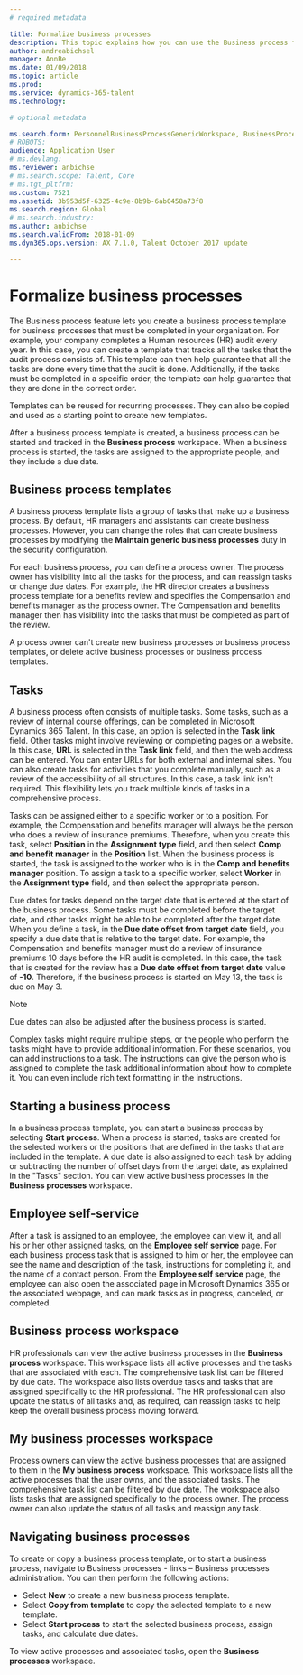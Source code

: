```yaml
---
# required metadata

title: Formalize business processes
description: This topic explains how you can use the Business process feature to create a business process template for processes that must be completed in your organization.
author: andreabichsel
manager: AnnBe
ms.date: 01/09/2018
ms.topic: article
ms.prod: 
ms.service: dynamics-365-talent
ms.technology: 

# optional metadata

ms.search.form: PersonnelBusinessProcessGenericWorkspace, BusinessProcessGenericTemplateListpage, BusinessProcessGenericMyTemplates, BusinessProcessGroupAssignment
# ROBOTS: 
audience: Application User
# ms.devlang: 
ms.reviewer: anbichse
# ms.search.scope: Talent, Core
# ms.tgt_pltfrm: 
ms.custom: 7521
ms.assetid: 3b953d5f-6325-4c9e-8b9b-6ab0458a73f8
ms.search.region: Global
# ms.search.industry: 
ms.author: anbichse
ms.search.validFrom: 2018-01-09
ms.dyn365.ops.version: AX 7.1.0, Talent October 2017 update

---
```


# Formalize business processes

The Business process feature lets you create a business process template for business processes that must be completed in your organization. For example, your company completes a Human resources (HR) audit every year. In this case, you can create a template that tracks all the tasks that the audit process consists of. This template can then help guarantee that all the tasks are done every time that the audit is done. Additionally, if the tasks must be completed in a specific order, the template can help guarantee that they are done in the correct order.

Templates can be reused for recurring processes. They can also be copied and used as a starting point to create new templates.

After a business process template is created, a business process can be started and tracked in the **Business process** workspace. When a business process is started, the tasks are assigned to the appropriate people, and they include a due date.

## Business process templates
A business process template lists a group of tasks that make up a business process. By default, HR managers and assistants can create business processes. However, you can change the roles that can create business processes by modifying the **Maintain generic business processes** duty in the security configuration.

For each business process, you can define a process owner. The process owner has visibility into all the tasks for the process, and can reassign tasks or change due dates. For example, the HR director creates a business process template for a benefits review and specifies the Compensation and benefits manager as the process owner. The Compensation and benefits manager then has visibility into the tasks that must be completed as part of the review.

A process owner can't create new business processes or business process templates, or delete active business processes or business process templates.

## Tasks
A business process often consists of multiple tasks. Some tasks, such as a review of internal course offerings, can be completed in Microsoft Dynamics 365 Talent. In this case, an option is selected in the **Task link** field. Other tasks might involve reviewing or completing pages on a website. In this case, **URL** is selected in the **Task link** field, and then the web address can be entered. You can enter URLs for both external and internal sites. You can also create tasks for activities that you complete manually, such as a review of the accessibility of all structures. In this case, a task link isn't required. This flexibility lets you track multiple kinds of tasks in a comprehensive process.

Tasks can be assigned either to a specific worker or to a position. For example, the Compensation and benefits manager will always be the person who does a review of insurance premiums. Therefore, when you create this task, select **Position** in the **Assignment type** field, and then select **Comp and benefit manager** in the **Position** list. When the business process is started, the task is assigned to the worker who is in the **Comp and benefits manager** position. To assign a task to a specific worker, select **Worker** in the **Assignment type** field, and then select the appropriate person.

Due dates for tasks depend on the target date that is entered at the start of the business process. Some tasks must be completed before the target date, and other tasks might be able to be completed after the target date. When you define a task, in the **Due date offset from target date** field, you specify a due date that is relative to the target date. For example, the Compensation and benefits manager must do a review of insurance premiums 10 days before the HR audit is completed. In this case, the task that is created for the review has a **Due date offset from target date** value of **-10**. Therefore, if the business process is started on May 13, the task is due on May 3.

> [!NOTE]
> Due dates can also be adjusted after the business process is started.

Complex tasks might require multiple steps, or the people who perform the tasks might have to provide additional information. For these scenarios, you can add instructions to a task. The instructions can give the person who is assigned to complete the task additional information about how to complete it. You can even include rich text formatting in the instructions.

## Starting a business process
In a business process template, you can start a business process by selecting **Start process**. When a process is started, tasks are created for the selected workers or the positions that are defined in the tasks that are included in the template. A due date is also assigned to each task by adding or subtracting the number of offset days from the target date, as explained in the "Tasks" section. You can view active business processes in the **Business processes** workspace.

## Employee self-service
After a task is assigned to an employee, the employee can view it, and all his or her other assigned tasks, on the **Employee self service** page. For each business process task that is assigned to him or her, the employee can see the name and description of the task, instructions for completing it, and the name of a contact person. From the **Employee self service** page, the employee can also open the associated page in Microsoft Dynamics 365 or the associated webpage, and can mark tasks as in progress, canceled, or completed.

## Business process workspace
HR professionals can view the active business processes in the **Business process** workspace. This workspace lists all active processes and the tasks that are associated with each. The comprehensive task list can be filtered by due date. The workspace also lists overdue tasks and tasks that are assigned specifically to the HR professional. The HR professional can also update the status of all tasks and, as required, can reassign tasks to help keep the overall business process moving forward.

## My business processes workspace
Process owners can view the active business processes that are assigned to them in the **My business process** workspace. This workspace lists all the active processes that the user owns, and the associated tasks. The comprehensive task list can be filtered by due date. The workspace also lists tasks that are assigned specifically to the process owner. The process owner can also update the status of all tasks and reassign any task.

## Navigating business processes
To create or copy a business process template, or to start a business process, navigate to Business processes - links – Business processes administration. You can then perform the following actions:

- Select **New** to create a new business process template.
- Select **Copy from template** to copy the selected template to a new template.
- Select **Start process** to start the selected business process, assign tasks, and calculate due dates.

To view active processes and associated tasks, open the **Business processes** workspace.


